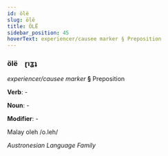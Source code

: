 ```yaml
---
id: ölë
slug: ölë
title: ÖLË
sidebar_position: 45
hoverText: experiencer/causee marker § Preposition
---
```


### ölë&emsp;<span kind="abugida">ɽıʓʇ</span>

*experiencer/causee marker* **§** Preposition

**Verb**: -

**Noun**: -

**Modifier**: -

Malay oleh /o.leh/

*Austronesian Language Family*